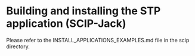 Building and installing the STP application (SCIP-Jack)
===========================================

Please refer to the INSTALL_APPLICATIONS_EXAMPLES.md file in the scip directory.
